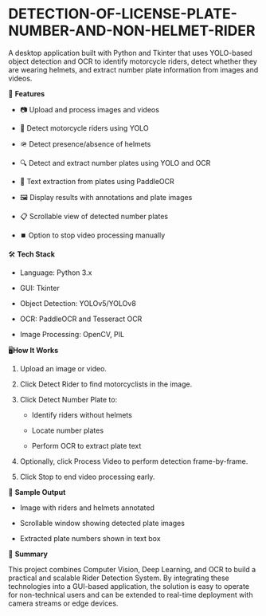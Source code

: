 # DETECTION-OF-LICENSE-PLATE-NUMBER-AND-NON-HELMET-RIDER

 A desktop application built with Python and Tkinter that uses YOLO-based object detection and OCR to identify motorcycle riders, detect whether they are wearing helmets, and extract number plate information from images and videos.

 🚀 **Features**
 
- 📷 Upload and process images and videos

- 🤖 Detect motorcycle riders using YOLO

- 🪖 Detect presence/absence of helmets

- 🔍 Detect and extract number plates using YOLO and OCR

- 📝 Text extraction from plates using PaddleOCR

- 🖼️ Display results with annotations and plate images

- 📋 Scrollable view of detected number plates

- ⏹️ Option to stop video processing manually

🛠️ **Tech Stack**

- Language: Python 3.x

- GUI: Tkinter

- Object Detection: YOLOv5/YOLOv8

- OCR: PaddleOCR and Tesseract OCR

- Image Processing: OpenCV, PIL

🖥️**How It Works**

1. Upload an image or video.

2. Click Detect Rider to find motorcyclists in the image.

3. Click Detect Number Plate to:

   - Identify riders without helmets

   - Locate number plates

   - Perform OCR to extract plate text

4. Optionally, click Process Video to perform detection frame-by-frame.

5. Click Stop to end video processing early.

🧪 **Sample Output**

- Image with riders and helmets annotated

- Scrollable window showing detected plate images

- Extracted plate numbers shown in text box

📌 **Summary**
  
This project combines Computer Vision, Deep Learning, and OCR to build a practical and scalable Rider Detection System. By integrating these technologies into a GUI-based application, the solution is easy to operate for non-technical users and can be extended to real-time deployment with camera streams or edge devices.
